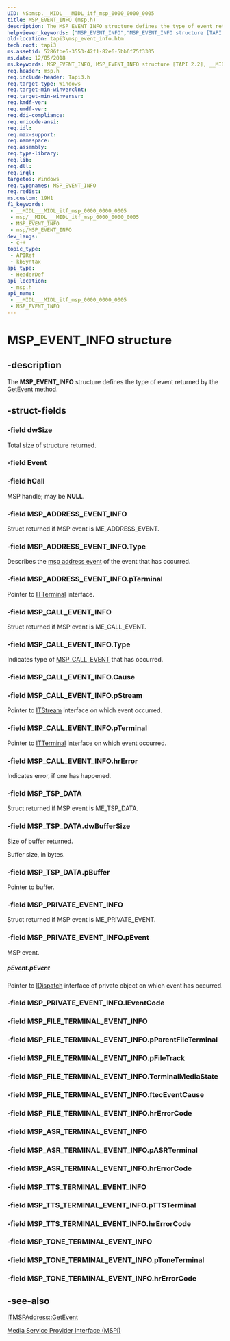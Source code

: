 ```yaml
---
UID: NS:msp.__MIDL___MIDL_itf_msp_0000_0000_0005
title: MSP_EVENT_INFO (msp.h)
description: The MSP_EVENT_INFO structure defines the type of event returned by the GetEvent method.
helpviewer_keywords: ["MSP_EVENT_INFO","MSP_EVENT_INFO structure [TAPI 2.2]","__MIDL___MIDL_itf_tapi3_0000_0018_0005","_tapi3_msp_event_info","msp/MSP_EVENT_INFO","tapi3.msp_event_info"]
old-location: tapi3\msp_event_info.htm
tech.root: tapi3
ms.assetid: 5286fbe6-3553-42f1-82e6-5bb6f75f3305
ms.date: 12/05/2018
ms.keywords: MSP_EVENT_INFO, MSP_EVENT_INFO structure [TAPI 2.2], __MIDL___MIDL_itf_tapi3_0000_0018_0005, _tapi3_msp_event_info, msp/MSP_EVENT_INFO, tapi3.msp_event_info
req.header: msp.h
req.include-header: Tapi3.h
req.target-type: Windows
req.target-min-winverclnt: 
req.target-min-winversvr: 
req.kmdf-ver: 
req.umdf-ver: 
req.ddi-compliance: 
req.unicode-ansi: 
req.idl: 
req.max-support: 
req.namespace: 
req.assembly: 
req.type-library: 
req.lib: 
req.dll: 
req.irql: 
targetos: Windows
req.typenames: MSP_EVENT_INFO
req.redist: 
ms.custom: 19H1
f1_keywords:
 - __MIDL___MIDL_itf_msp_0000_0000_0005
 - msp/__MIDL___MIDL_itf_msp_0000_0000_0005
 - MSP_EVENT_INFO
 - msp/MSP_EVENT_INFO
dev_langs:
 - c++
topic_type:
 - APIRef
 - kbSyntax
api_type:
 - HeaderDef
api_location:
 - msp.h
api_name:
 - __MIDL___MIDL_itf_msp_0000_0000_0005
 - MSP_EVENT_INFO
---
```


# MSP_EVENT_INFO structure


## -description

The 
<b>MSP_EVENT_INFO</b> structure defines the type of event returned by the 
<a href="/windows/desktop/api/msp/nf-msp-itmspaddress-getevent">GetEvent</a> method.

## -struct-fields

### -field dwSize

Total size of structure returned.

### -field Event

### -field hCall

MSP handle; may be <b>NULL</b>.

### -field MSP_ADDRESS_EVENT_INFO

Struct returned if MSP event is ME_ADDRESS_EVENT.

### -field MSP_ADDRESS_EVENT_INFO.Type

Describes the 
<a href="/windows/win32/api/msp/ne-msp-msp_address_event">msp address event</a> of the event that has occurred.

### -field MSP_ADDRESS_EVENT_INFO.pTerminal

Pointer to 
<a href="/windows/desktop/api/tapi3if/nn-tapi3if-itterminal">ITTerminal</a> interface.

### -field MSP_CALL_EVENT_INFO

Struct returned if MSP event is ME_CALL_EVENT.

### -field MSP_CALL_EVENT_INFO.Type

Indicates type of 
<a href="/windows/win32/api/msp/ne-msp-msp_call_event">MSP_CALL_EVENT</a> that has occurred.

### -field MSP_CALL_EVENT_INFO.Cause

### -field MSP_CALL_EVENT_INFO.pStream

Pointer to 
<a href="/windows/desktop/api/tapi3if/nn-tapi3if-itstream">ITStream</a> interface on which event occurred.

### -field MSP_CALL_EVENT_INFO.pTerminal

Pointer to 
<a href="/windows/desktop/api/tapi3if/nn-tapi3if-itterminal">ITTerminal</a> interface on which event occurred.

### -field MSP_CALL_EVENT_INFO.hrError

Indicates error, if one has happened.

### -field MSP_TSP_DATA

Struct returned if MSP event is ME_TSP_DATA.

### -field MSP_TSP_DATA.dwBufferSize

Size of buffer returned.

Buffer size, in bytes.

### -field MSP_TSP_DATA.pBuffer

Pointer to buffer.

### -field MSP_PRIVATE_EVENT_INFO

Struct returned if MSP event is ME_PRIVATE_EVENT.

### -field MSP_PRIVATE_EVENT_INFO.pEvent

MSP event.



##### pEvent.pEvent

Pointer to <a href="/previous-versions/windows/desktop/api/oaidl/nn-oaidl-idispatch">IDispatch</a> interface of private object on which event has occurred.

### -field MSP_PRIVATE_EVENT_INFO.lEventCode

### -field MSP_FILE_TERMINAL_EVENT_INFO

### -field MSP_FILE_TERMINAL_EVENT_INFO.pParentFileTerminal

### -field MSP_FILE_TERMINAL_EVENT_INFO.pFileTrack

### -field MSP_FILE_TERMINAL_EVENT_INFO.TerminalMediaState

### -field MSP_FILE_TERMINAL_EVENT_INFO.ftecEventCause

### -field MSP_FILE_TERMINAL_EVENT_INFO.hrErrorCode

### -field MSP_ASR_TERMINAL_EVENT_INFO

### -field MSP_ASR_TERMINAL_EVENT_INFO.pASRTerminal

### -field MSP_ASR_TERMINAL_EVENT_INFO.hrErrorCode

### -field MSP_TTS_TERMINAL_EVENT_INFO

### -field MSP_TTS_TERMINAL_EVENT_INFO.pTTSTerminal

### -field MSP_TTS_TERMINAL_EVENT_INFO.hrErrorCode

### -field MSP_TONE_TERMINAL_EVENT_INFO

### -field MSP_TONE_TERMINAL_EVENT_INFO.pToneTerminal

### -field MSP_TONE_TERMINAL_EVENT_INFO.hrErrorCode

## -see-also

<a href="/windows/desktop/api/msp/nf-msp-itmspaddress-getevent">ITMSPAddress::GetEvent</a>



<a href="/windows/desktop/Tapi/media-service-provider-interface-mspi-">Media Service Provider Interface (MSPI)</a>


